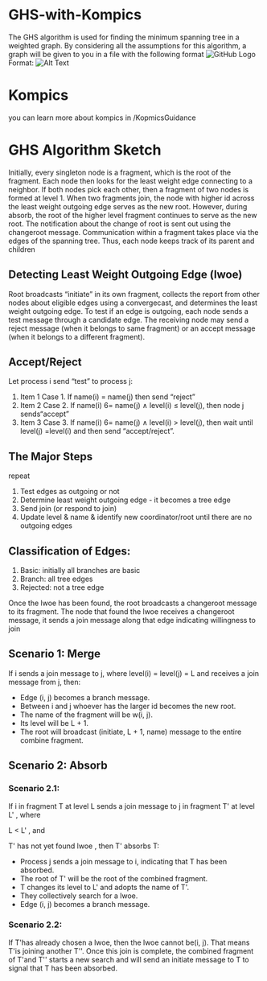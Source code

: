 # GHS-with-Kompics
The GHS algorithm is used for finding the minimum spanning tree in a weighted
graph. By considering all the assumptions for this algorithm, a graph will be
given to you in a file with the following format
![GitHub Logo](/images/pic1.png)
Format: ![Alt Text](url)
# Kompics
you can learn more about kompics in  /KopmicsGuidance
# GHS Algorithm Sketch
Initially, every singleton node is a fragment, which is the root of the
fragment.
Each node then looks for the least weight edge connecting to a neighbor.
If both nodes pick each other, then a fragment of two nodes is formed at
level 1.
 When two fragments join, the node with higher id across the least weight
outgoing edge serves as the new root. However, during absorb, the root
of the higher level fragment continues to serve as the new root.
 The notification about the change of root is sent out using the
changeroot message.
 Communication within a fragment takes place via the edges of the
spanning tree. Thus, each node keeps track of its parent and children
## Detecting Least Weight Outgoing Edge (lwoe)
Root broadcasts “initiate” in its own fragment, collects the report from
other nodes about eligible edges using a convergecast, and determines
the least weight outgoing edge.
 To test if an edge is outgoing, each node sends a test message through
a candidate edge. The receiving node may send
 a reject message (when it belongs to same fragment) or
 an accept message (when it belongs to a different fragment).
 ## Accept/Reject
Let process i send “test” to process j:
 1. Item 1 Case 1. If name(i) = name(j) then send “reject”
 1. Item 2 Case 2. If name(i) 6= name(j) ∧ level(i) ≤ level(j), then node j sends“accept”
 1. Item 3 Case 3. If name(i) 6= name(j) ∧ level(i) > level(j), then wait until level(j) =level(i) and then send “accept/reject”.
 ## The Major Steps
 repeat
1. Test edges as outgoing or not
2. Determine least weight outgoing edge - it becomes a tree edge
3. Send join (or respond to join)
4. Update level & name & identify new coordinator/root until there are no
outgoing edges
## Classification of Edges:
1. Basic: initially all branches are basic
2. Branch: all tree edges
3. Rejected: not a tree edge

Once the lwoe has been found, the root broadcasts a changeroot message to
its fragment. The node that found the lwoe receives a changeroot message, it
sends a join message along that edge indicating willingness to join
## Scenario 1: Merge
If i sends a join message to j, where level(i) = level(j) = L and receives a join
message from j, then:
* Edge (i, j) becomes a branch message.
* Between i and j whoever has the larger id becomes the new root.
* The name of the fragment will be w(i, j).
* Its level will be L + 1.
* The root will broadcast (initiate, L + 1, name) message to the entire
combine fragment.
## Scenario 2: Absorb
### Scenario 2.1:
If i in fragment T at level L sends a join message to j in
fragment T'
at level L'
, where
  
  L < L'
, and

T' has not yet found lwoe
, then T'
absorbs T:
* Process j sends a join message to i, indicating that T has been absorbed.
* The root of T' will be the root of the combined fragment.
* T changes its level to L' and adopts the name of T'.
* They collectively search for a lwoe.
* Edge (i, j) becomes a branch message.
### Scenario 2.2: 
If T'has already chosen a lwoe, then the lwoe cannot be(i, j). That means T'is joining another T''. Once this join is complete,
the combined fragment of T'and T'' starts a new search and will send an initiate message to T to signal that T has been absorbed.


